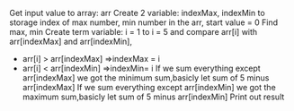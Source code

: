 Get input value to array: arr
Create 2 variable: indexMax, indexMin to storage index of max number, min number in the arr, start value = 0
Find max, min
Create term variable: i = 1 to i = 5 and compare arr[i] with arr[indexMax] and arr[indexMin],

- arr[i] > arr[indexMax] =>indexMax = i
- arr[i] < arr[indexMin] =>indexMin= i
  If we sum everything except arr[indexMax] we got the minimum sum,basicly let sum of 5 minus arr[indexMax]
  If we sum everything except arr[indexMin] we got the maximum sum,basicly let sum of 5 minus arr[indexMin]
  Print out result
